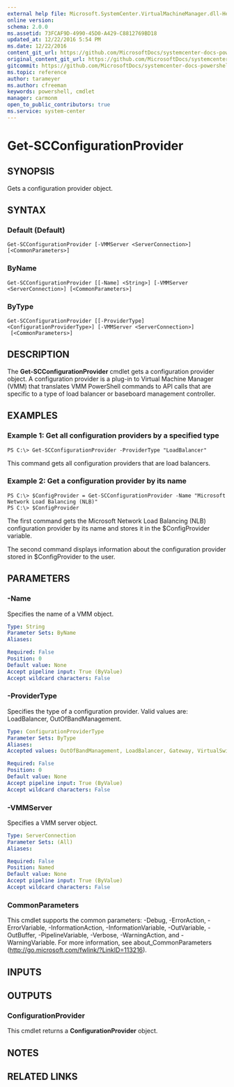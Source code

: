 ```yaml
---
external help file: Microsoft.SystemCenter.VirtualMachineManager.dll-Help.xml
online version: 
schema: 2.0.0
ms.assetid: 73FCAF9D-4990-45D0-A429-C8812769BD18
updated_at: 12/22/2016 5:54 PM
ms.date: 12/22/2016
content_git_url: https://github.com/MicrosoftDocs/systemcenter-docs-powershell/blob/master/systemcenter-cmdlets/SystemCenter2016/VirtualMachineManager/vlatest/Get-SCConfigurationProvider.md
original_content_git_url: https://github.com/MicrosoftDocs/systemcenter-docs-powershell/blob/master/systemcenter-cmdlets/SystemCenter2016/VirtualMachineManager/vlatest/Get-SCConfigurationProvider.md
gitcommit: https://github.com/MicrosoftDocs/systemcenter-docs-powershell/blob/17c3a51bd892aad46c731d9f381f0704b4815004/systemcenter-cmdlets/SystemCenter2016/VirtualMachineManager/vlatest/Get-SCConfigurationProvider.md
ms.topic: reference
author: tarameyer
ms.author: cfreeman
keywords: powershell, cmdlet
manager: carmonm
open_to_public_contributors: true
ms.service: system-center
---
```


# Get-SCConfigurationProvider

## SYNOPSIS
Gets a configuration provider object.

## SYNTAX

### Default (Default)
```
Get-SCConfigurationProvider [-VMMServer <ServerConnection>] [<CommonParameters>]
```

### ByName
```
Get-SCConfigurationProvider [[-Name] <String>] [-VMMServer <ServerConnection>] [<CommonParameters>]
```

### ByType
```
Get-SCConfigurationProvider [[-ProviderType] <ConfigurationProviderType>] [-VMMServer <ServerConnection>]
 [<CommonParameters>]
```

## DESCRIPTION
The **Get-SCConfigurationProvider** cmdlet gets a configuration provider object.
A configuration provider is a plug-in to Virtual Machine Manager (VMM) that translates VMM PowerShell commands to API calls that are specific to a type of load balancer or baseboard management controller.

## EXAMPLES

### Example 1: Get all configuration providers by a specified type
```
PS C:\> Get-SCConfigurationProvider -ProviderType "LoadBalancer"
```

This command gets all configuration providers that are load balancers.

### Example 2: Get a configuration provider by its name
```
PS C:\> $ConfigProvider = Get-SCConfigurationProvider -Name "Microsoft Network Load Balancing (NLB)"
PS C:\> $ConfigProvider
```

The first command gets the Microsoft Network Load Balancing (NLB) configuration provider by its name and stores it in the $ConfigProvider variable.

The second command displays information about the configuration provider stored in $ConfigProvider to the user.

## PARAMETERS

### -Name
Specifies the name of a VMM object.

```yaml
Type: String
Parameter Sets: ByName
Aliases: 

Required: False
Position: 0
Default value: None
Accept pipeline input: True (ByValue)
Accept wildcard characters: False
```

### -ProviderType
Specifies the type of a configuration provider.
Valid values are: LoadBalancer, OutOfBandManagement.

```yaml
Type: ConfigurationProviderType
Parameter Sets: ByType
Aliases: 
Accepted values: OutOfBandManagement, LoadBalancer, Gateway, VirtualSwitchExtensionManager, NetworkService, NetworkServiceV2, Unknown

Required: False
Position: 0
Default value: None
Accept pipeline input: True (ByValue)
Accept wildcard characters: False
```

### -VMMServer
Specifies a VMM server object.

```yaml
Type: ServerConnection
Parameter Sets: (All)
Aliases: 

Required: False
Position: Named
Default value: None
Accept pipeline input: True (ByValue)
Accept wildcard characters: False
```

### CommonParameters
This cmdlet supports the common parameters: -Debug, -ErrorAction, -ErrorVariable, -InformationAction, -InformationVariable, -OutVariable, -OutBuffer, -PipelineVariable, -Verbose, -WarningAction, and -WarningVariable. For more information, see about_CommonParameters (http://go.microsoft.com/fwlink/?LinkID=113216).

## INPUTS

## OUTPUTS

### ConfigurationProvider
This cmdlet returns a **ConfigurationProvider** object.

## NOTES

## RELATED LINKS

